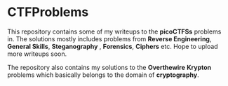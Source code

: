 # CTFProblems

This repository contains some of my writeups to the __picoCTFSs__ problems in. The solutions 
mostly includes problems from __Reverse Engineering__, __General Skills__, __Steganography__
, __Forensics__, __Ciphers__ etc. Hope to upload more writeups soon.

The repository also contains my solutions to the __Overthewire__ __Krypton__ problems 
which basically belongs to the domain of __cryptography__.